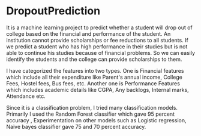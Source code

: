 # DropoutPrediction
  It is a machine learning project to predict whether a student will drop out of college based on the financial and performance of the student. An institution cannot provide scholarships or fee reductions to all students. If we predict a student who has high performance in their studies but is not able to continue his studies because of financial problems. So we can easily identify the students and the college can provide scholarships to them.

  I have categorized the features into two types. One is Financial features which include all their expenditure like Parent's annual income, College Fees, Hostel fees, Bus fees, etc. Another one is Performance Features which includes academic details like CGPA, Any backlogs, Internal marks, Attendance etc.

  Since it is a classification problem, I tried many classification models. Primarily I used the Random Forest classifier which gave 95 percent accuracy , Experimentation on other models such as Logistic regression, Naive bayes classifier gave 75 and 70 percent accuracy. 


